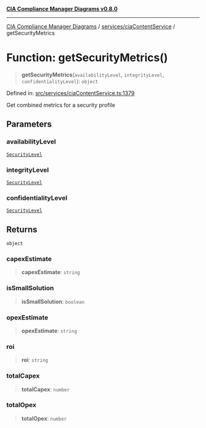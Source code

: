 [**CIA Compliance Manager Diagrams v0.8.0**](../../../README.md)

***

[CIA Compliance Manager Diagrams](../../../modules.md) / [services/ciaContentService](../README.md) / getSecurityMetrics

# Function: getSecurityMetrics()

> **getSecurityMetrics**(`availabilityLevel`, `integrityLevel`, `confidentialityLevel`): `object`

Defined in: [src/services/ciaContentService.ts:1379](https://github.com/Hack23/cia-compliance-manager/blob/791b5a1b6e700c8b8480de209374e4cb1086330d/src/services/ciaContentService.ts#L1379)

Get combined metrics for a security profile

## Parameters

### availabilityLevel

[`SecurityLevel`](../../../types/cia/type-aliases/SecurityLevel.md)

### integrityLevel

[`SecurityLevel`](../../../types/cia/type-aliases/SecurityLevel.md)

### confidentialityLevel

[`SecurityLevel`](../../../types/cia/type-aliases/SecurityLevel.md)

## Returns

`object`

### capexEstimate

> **capexEstimate**: `string`

### isSmallSolution

> **isSmallSolution**: `boolean`

### opexEstimate

> **opexEstimate**: `string`

### roi

> **roi**: `string`

### totalCapex

> **totalCapex**: `number`

### totalOpex

> **totalOpex**: `number`
